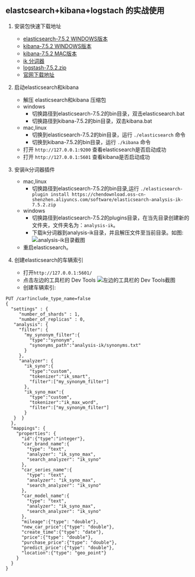 ## elastcsearch+kibana+logstach 的实战使用

1. 安装包快速下载地址
    * [elasticsearch-7.5.2 WINDOWS版本](https://chendownload.oss-cn-shenzhen.aliyuncs.com/software/elasticsearch-7.5.2-windows-x86_64.zip)
    * [kibana-7.5.2 WINDOWS版本](https://chendownload.oss-cn-shenzhen.aliyuncs.com/software/kibana-7.5.2-windows-x86_64.zip)
    * [kibana-7.5.2 MAC版本](https://chendownload.oss-cn-shenzhen.aliyuncs.com/software/kibana-7.5.2-darwin-x86_64.tar.gz)
    * [ik 分词器](https://chendownload.oss-cn-shenzhen.aliyuncs.com/software/elasticsearch-analysis-ik-7.5.2.zip)
    * [logstash-7.5.2.zip](https://chendownload.oss-cn-shenzhen.aliyuncs.com/software/logstash-7.5.2.zip)
    * [官网下载地址](https://www.elastic.co/cn/downloads/)
2. 启动elasticsearch和kibana
    - 解压  elasticsearch和kibana 压缩包
    - windows
        * 切换路径到elasticsearch-7.5.2的bin目录，双击elasticsearch.bat
        * 切换路径到kibana-7.5.2的bin目录，双击kibana.bat
    - mac,linux
        * 切换到elasticsearch-7.5.2的bin目录，运行 
        ```./elasticsearch``` 命令
        * 切换到kibana-7.5.2的bin目录，运行  ```./kibana``` 命令
    - 打开 ```http://127.0.0.1:9200``` 查看elasticsearch是否启动成功
    - 打开 ```http://127.0.0.1:5601``` 查看kibana是否启动成功
    
3. 安装ik分词器插件
    - mac,linux
        - 切换路径到elasticsearch-7.5.2的bin目录,运行
        ```./elasticsearch-plugin install https://chendownload.oss-cn-shenzhen.aliyuncs.com/software/elasticsearch-analysis-ik-7.5.2.zip```
    - windows
        - 切换路径到elasticsearch-7.5.2的plugins目录，在当先目录创建新的文件夹，文件夹名为：```analysis-ik```。
        - 下载ik分词器到analysis-ik目录，并且解压文件至当前目录。如图:
        ![analysis-ik目录截图](https://chendownload.oss-cn-shenzhen.aliyuncs.com/images/analysis-ik-screenshot.jpg)    
    - 重启elasticsearch。
        
4. 创建elasticsearch的车辆索引
    - 打开```http://127.0.0.1:5601/```        
    - 点击左边的工具栏的 Dev Tools
    ![左边的工具栏的 Dev Tools截图](https://chendownload.oss-cn-shenzhen.aliyuncs.com/images/kibana-dev-tools.png)
    - 创建车辆索引:
 ```
 PUT /car?include_type_name=false
{
   "settings" : {
      "number_of_shards" : 1,
      "number_of_replicas" : 0,
    "analysis": {
      "filter": {
        "my_synonym_filter":{
          "type":"synonym",
          "synonyms_path":"analysis-ik/synonyms.txt"
        }
      },
      "analyzer": {
        "ik_syno":{
          "type":"custom",
          "tokenizer":"ik_smart",
          "filter":["my_synonym_filter"]
        },
        "ik_syno_max":{
          "type":"custom",
          "tokenizer":"ik_max_word",
          "filter":["my_synonym_filter"]
        }
    }  }
   },
   "mappings": {
     "properties": {
       "id":{"type":"integer"},
       "car_brand_name":{
         "type": "text",
         "analyzer": "ik_syno_max",
         "search_analyzer": "ik_syno"
       },
       "car_series_name":{
         "type": "text",
         "analyzer": "ik_syno_max",
         "search_analyzer": "ik_syno"
       },
       "car_model_name":{
         "type": "text",
         "analyzer": "ik_syno_max",
         "search_analyzer": "ik_syno"
       },
       "mileage":{"type": "double"}, 
       "new_car_price":{"type": "double"},
       "create_time":{"type": "date"},
       "price":{"type": "double"},
       "purchase_price":{"type": "double"},
       "predict_price":{"type": "double"},
       "location":{"type": "geo_point"}
     }
   }
}
```   